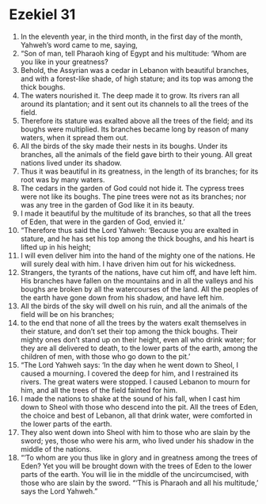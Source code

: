 ﻿
# Ezekiel 31
1. In the eleventh year, in the third month, in the first day of the month, Yahweh’s word came to me, saying, 
2. “Son of man, tell Pharaoh king of Egypt and his multitude: ‘Whom are you like in your greatness? 
3. Behold, the Assyrian was a cedar in Lebanon with beautiful branches, and with a forest-like shade, of high stature; and its top was among the thick boughs. 
4. The waters nourished it. The deep made it to grow. Its rivers ran all around its plantation; and it sent out its channels to all the trees of the field. 
5. Therefore its stature was exalted above all the trees of the field; and its boughs were multiplied. Its branches became long by reason of many waters, when it spread them out. 
6. All the birds of the sky made their nests in its boughs. Under its branches, all the animals of the field gave birth to their young. All great nations lived under its shadow. 
7. Thus it was beautiful in its greatness, in the length of its branches; for its root was by many waters. 
8. The cedars in the garden of God could not hide it. The cypress trees were not like its boughs. The pine trees were not as its branches; nor was any tree in the garden of God like it in its beauty. 
9. I made it beautiful by the multitude of its branches, so that all the trees of Eden, that were in the garden of God, envied it.’ 
10. “Therefore thus said the Lord Yahweh: ‘Because you are exalted in stature, and he has set his top among the thick boughs, and his heart is lifted up in his height; 
11. I will even deliver him into the hand of the mighty one of the nations. He will surely deal with him. I have driven him out for his wickedness. 
12. Strangers, the tyrants of the nations, have cut him off, and have left him. His branches have fallen on the mountains and in all the valleys and his boughs are broken by all the watercourses of the land. All the peoples of the earth have gone down from his shadow, and have left him. 
13. All the birds of the sky will dwell on his ruin, and all the animals of the field will be on his branches; 
14. to the end that none of all the trees by the waters exalt themselves in their stature, and don’t set their top among the thick boughs. Their mighty ones don’t stand up on their height, even all who drink water; for they are all delivered to death, to the lower parts of the earth, among the children of men, with those who go down to the pit.’ 
15. “The Lord Yahweh says: ‘In the day when he went down to Sheol, I caused a mourning. I covered the deep for him, and I restrained its rivers. The great waters were stopped. I caused Lebanon to mourn for him, and all the trees of the field fainted for him. 
16. I made the nations to shake at the sound of his fall, when I cast him down to Sheol with those who descend into the pit. All the trees of Eden, the choice and best of Lebanon, all that drink water, were comforted in the lower parts of the earth. 
17. They also went down into Sheol with him to those who are slain by the sword; yes, those who were his arm, who lived under his shadow in the middle of the nations. 
18. “‘To whom are you thus like in glory and in greatness among the trees of Eden? Yet you will be brought down with the trees of Eden to the lower parts of the earth. You will lie in the middle of the uncircumcised, with those who are slain by the sword. “‘This is Pharaoh and all his multitude,’ says the Lord Yahweh.” 
